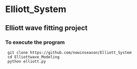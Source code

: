 # Elliott_System 
## Elliott wave fitting project
### To execute the program 
  ```
   git clone https://github.com/nowinseason/Elliott_System
   cd Elliottwave_Modeling
   python elliott.py
  ```
 <br> 
  
